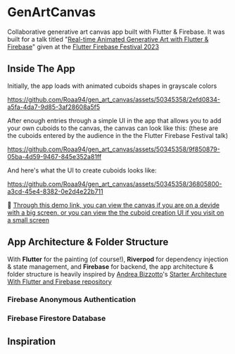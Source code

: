# GenArtCanvas

Collaborative generative art canvas app built with Flutter & Firebase. It was built for a talk titled "[Real-time Animated Generative Art with Flutter & Firebase](https://f3.events/speakers/2f098344-5408-4cb7-8a70-ac2f0058d21f/)" given at the [Flutter Firebase Festival 2023](https://f3.events/)

## Inside The App
Initially, the app loads with animated cuboids shapes in grayscale colors

https://github.com/Roaa94/gen_art_canvas/assets/50345358/2efd0834-a5fa-4da7-9d85-3af28608a5f5

After enough entries through a simple UI in the app that allows you to add your own cuboids to the canvas, the canvas can look like this:
(these are the cuboids entered by the audience in the the Flutter Firebase Festival talk)


https://github.com/Roaa94/gen_art_canvas/assets/50345358/9f850879-05ba-4d59-9467-845e352a81ff

And here's what the UI to create cuboids looks like:

https://github.com/Roaa94/gen_art_canvas/assets/50345358/36805800-a3cd-45e4-8382-0e2d4e22b711

🔗 [Through this demo link, you can view the canvas if you are on a devide with a big screen, or you can view the the cuboid creation UI if you visit on a small screen](https://genart-canvas.roaakdm.com/)

## App Architecture & Folder Structure
With **Flutter** for the painting (of course!), **Riverpod** for dependency injection & state management, and **Firebase** for backend, the app architecture & folder structure is heavily inspired by [Andrea Bizzotto](https://twitter.com/biz84)'s [Starter Architecture With Flutter and Firebase repository](https://github.com/bizz84/starter_architecture_flutter_firebase)

### Firebase Anonymous Authentication

### Firebase Firestore Database

## Inspiration
